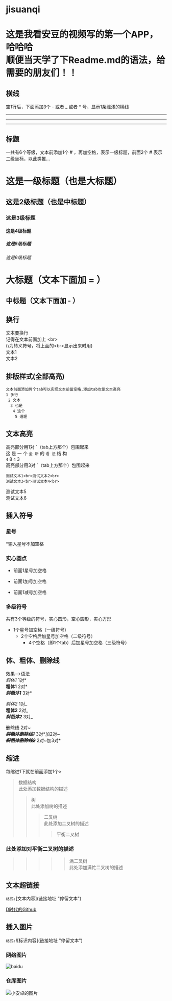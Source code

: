 # jisuanqi
这是我看安豆的视频写的第一个APP，哈哈哈<br>顺便当天学了下Readme.md的语法，给需要的朋友们！！
=================================================================================


## 横线
空1行后，下面添加3个  - 或者  _ 或者  * 号，显示1条浅浅的横线

---

___

***


## 标题
一共有6个等级，文本前添加1个 # ，再加空格，表示一级标题，前面2个 # 表示二级坐标，以此类推...
# 这是一级标题（也是大标题）
## 这是2级标题（也是中标题）
### 这是3级标题
#### 这是4级标题
##### 这是5级标题
###### 这是6级标题
大标题（文本下面加 = ）
=
中标题（文本下面加 - ）
-

## 换行
文本要换行<br>记得在文本前面加上 \<br>
<br>(\为转义符号，将上面的\<br>显示出来时用)
<br>文本1
<br>文本2


## 排版样式(全部高亮)
    文本前面添加两个tab可以实现文本前留空格,添加tab也使文本高亮
    1 多行
     2 文本
      3 也是   
       4 这个
        5 道理


## 文本高亮
高亮部分用1对 \`（tab上方那个）包围起来<br>
这 是 一 个 `全 新` 的 `语 法` 结 构
<br>    `4`   8   `4`   3   <br>
高亮部分用3对 \`（tab上方那个）包围起来<br>
```
测试文本1<br>测试文本2<br>
测试文本3<br>测试文本4<br>
```
测试文本5<br>测试文本6<br>


## 插入符号
### 星号
*输入星号不加空格
### 实心圆点
*   前面1星号加空格
+   前面1加号加空格
-   前面1减号加空格
### 多级符号
共有3个等级的符号，实心圆形，空心圆形，实心方形
* 1个星号加空格（一级符号）<br>
  * 2个空格后加星号加空格（二级符号）<br>
    * 4个空格（即1个tab）后加星号加空格（三级符号）<br>


## 体、粗体、删除线
效果-->语法<br>
*斜体1*                    1对*<br>
**粗体1**	                 2对*<br>
***斜粗体1***	            3对*<br>

_斜体2_	                 1对_<br>
__粗体2__	                 2对_<br>
___斜粗体2___	            3对_<br>

~~删除线~~	                2对~<br>
***~~斜粗体删除线1~~***	  3对*加2对~<br>
~~***斜粗体删除线2***~~	  2对~加3对*<br>


## 缩进
每缩进1下就在前面添加1个\>
>数据结构<br>
此处添加数据结构的描述
>>树<br>
此处添加树的描述
>>>二叉树<br>
此处添加二叉树的描述  
>>>>平衡二叉树<br>
### 此处添加对平衡二叉树的描述  
>>>>>满二叉树<br>
此处添加满忙二叉树的描述



## 文本超链接
`格式:`\[文本内容](链接地址 "停留文本")<br>

[D时代的Github](https://github.com/Dshidai "haha")  
 


## 插入图片
`格式:`!\[标识内容](链接地址 "停留文本")<br>

### 网络图片<br>
![baidu](http://www.baidu.com/img/bdlogo.gif "百度logo")
### 仓库图片<br>
![小安卓的图片](https://github.com/Dshidai/jisuanqi/src/main/res/mipmap-hdpi/ic_launcher.png "什么鬼")
















